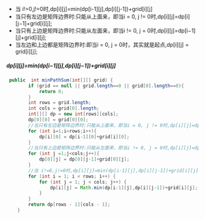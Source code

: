 * 当 i!=0,j!=0时,dp[i][j]=min(dp[i-1][j],dp[i][j-1])+grid[i][j]
* 当只有左边是矩阵边界时:只能从上面来，即当i = 0, j != 0时,dp[i][j]=dp[i][j−1]+grid[i][j];
* 当只有上边是矩阵边界时:只能从左面来，即当i != 0, j = 0时,dp[i][j]=dp[i−1][j]+grid[i][j];
* 当左边和上边都是矩阵边界时:即当i = 0, j = 0时，其实就是起点,dp[i][j] = grid[i][j];


##### dp[i][j]=min(dp[i−1][j],dp[i][j−1])+grid[i][j]

```java
 public  int minPathSum(int[][] grid) {
        if (grid == null || grid.length==0 || grid[0].length==0){
            return 0;
        }
        int rows = grid.length;
        int cols = grid[0].length;
        int[][] dp = new int[rows][cols];
        dp[0][0] = grid[0][0];
        //当只有左边是矩阵边界时:只能从上面来，即当i = 0, j != 0时,dp[i][j]=dp[i][j−1]+grid[i][j];
        for (int i=1;i<rows;i++){
            dp[i][0] = dp[i-1][0]+grid[i][0];
        }
        //当只有上边是矩阵边界时:只能从左面来，即当i != 0, j = 0时,dp[i][j]=dp[i−1][j]+grid[i][j];
        for (int j =1;j<cols;j++){
            dp[0][j] = dp[0][j-1]+grid[0][j];
        }
        //当 i!=0,j!=0时,dp[i][j]=min(dp[i-1][j],dp[i][j-1])+grid[i][j]
        for (int i = 1; i < rows; i++) {
            for (int j = 1; j < cols; j++) {
                dp[i][j] = Math.min(dp[i-1][j],dp[i][j-1])+grid[i][j];
            }
        }
        return dp[rows - 1][cols - 1];
    }
```


